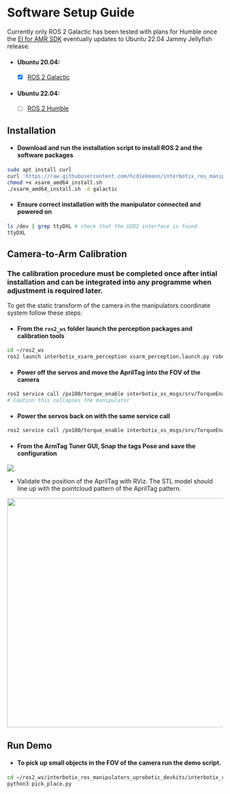 # Software Setup Guide
Currently only ROS 2 Galactic has been tested with plans for Humble once the [EI for AMR SDK](https://www.intel.com/content/www/us/en/developer/topic-technology/edge-5g/edge-solutions/autonomous-mobile-robots/overview.html) eventually updates to Ubuntu 22.04 Jammy Jellyfish release.

 - #### Ubuntu 20.04: 
   - [x] [ROS 2 Galactic]()
 - #### Ubuntu 22.04:
   - [ ] [ROS 2 Humble]()

## **Installation**
- #### Download and run the installation script to install ROS 2 and the software packages 
```bash
sudo apt install curl
curl 'https://raw.githubusercontent.com/hcdiekmann/interbotix_ros_manipulators_uprobotic_devkits/galactic/interbotix_ros_xsarms/install/amd64/xsarm_amd64_install.sh' > xsarm_amd64_install.sh
chmod +x xsarm_amd64_install.sh
./xsarm_amd64_install.sh -d galactic
```
- #### Ensure correct installation with the manipulator connected and powered on
```bash
ls /dev | grep ttyDXL # check that the U2D2 interface is found
ttyDXL
```

## **Camera-to-Arm Calibration**
### The calibration procedure must be completed once after intial installation and can be integrated into any programme when adjustment is required later. 

To get the static transform of the camera in the manipulators coordinate system follow these steps: 
- #### From the `ros2_ws` folder launch the perception packages and calibration tools
```bash
cd ~/ros2_ws
ros2 launch interbotix_xsarm_perception xsarm_perception.launch.py robot_model:=px100 use_pointcloud_tuner_gui:=true use_armtag_tuner_gui:=true
```
- #### Power off the servos and move the AprilTag into the FOV of the camera
```bash
ros2 service call /px100/torque_enable interbotix_xs_msgs/srv/TorqueEnable "{cmd_type: 'group', name: 'all', enable: false}"
# Caution this collapses the manipulator
```

- #### Power the servos back on with the same service call
```bash
ros2 service call /px100/torque_enable interbotix_xs_msgs/srv/TorqueEnable "{cmd_type: 'group', name: 'all', enable: true}"
```
- #### From the ArmTag Tuner GUI, Snap the tags Pose and save the configuration
<img src="https://user-images.githubusercontent.com/13176191/213815335-7a1a3866-a459-496e-907c-1864c787a4a2.png" >

- Validate the position of the AprilTag with RViz. 
The STL model should line up with the pointcloud pattern of the AprilTag pattern.

<img src="https://user-images.githubusercontent.com/13176191/213814735-3151e64b-be32-48a6-b247-ecff376d5426.png"  width="733" height="535">

## **Run Demo**
- #### To pick up small objects in the FOV of the camera run the demo script.
```bash
cd ~/ros2_ws/interbotix_ros_manipulators_uprobotic_devkits/interbotix_ros_xsarms/interbotix_xsarm_perception/demos
python3 pick_place.py
```